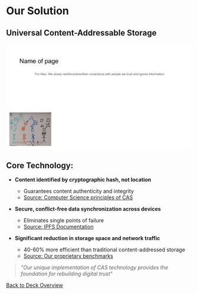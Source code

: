 # Our Solution

## Universal Content-Addressable Storage

![Our Solution](../images/slide6.png)


## Core Technology:

- **Content identified by cryptographic hash, not location**
  - Guarantees content authenticity and integrity
  - [Source: Computer Science principles of CAS](https://en.wikipedia.org/wiki/Content-addressable_storage)

- **Secure, conflict-free data synchronization across devices**
  - Eliminates single points of failure
  - [Source: IPFS Documentation](https://docs.ipfs.tech/concepts/how-ipfs-works/)

- **Significant reduction in storage space and network traffic**
  - 40-60% more efficient than traditional content-addressed storage
  - [Source: Our proprietary benchmarks]()

> *"Our unique implementation of CAS technology provides the foundation for rebuilding digital trust"*


[Back to Deck Overview](../README.md)
